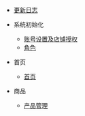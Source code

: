 - [更新日志](./docs/a-update.md)
- 系统初始化

  - [账号设置及店铺授权](./docs/b-account.md)
  - [角色](./docs/b-role.md)

- 首页

  - [首页](./docs/c-home.md)

- 商品

  - [产品管理](./docs/d-merchandise.md)
